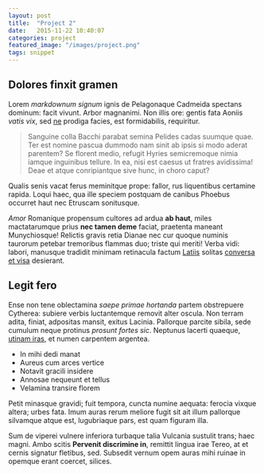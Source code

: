 ```yaml
---
layout: post
title:  "Project 2"
date:   2015-11-22 10:40:07
categories: project
featured_image: "/images/project.png"
tags: snippet
---
```


## Dolores finxit gramen

Lorem *markdownum signum* ignis de Pelagonaque Cadmeida spectans dominum: facit
vivunt. Arbor magnanimi. Non illis ore: gentis fata Aoniis *vatis vix*, sed
[ne](http://www.wedrinkwater.com/) prodiga facies, est formidabilis, requiritur.

> Sanguine colla Bacchi parabat semina Pelides cadas suumque quae. Ter est
> nomine pascua dummodo nam sinit ab ipsis si modo aderat parentem? Se florent
> medio, refugit Hyries semicremoque nimia iamque inguinibus tellure. In ea,
> nisi est caesus ut fratres avidissima! Deae et atque conripiantque sive hunc,
> in choro caput?

Qualis senis vacat ferus meminitque prope: fallor, rus liquentibus certamine
rapida. Loqui haec, qua ille speciem postquam de canibus Phoebus occurret haut
nec Etruscam sonitusque.

*Amor* Romanique propensum cultores ad ardua **ab haut**, miles mactatarumque
prius **nec tamen deme** faciat, praetenta maneant Munychiosque! Relictis gravis
retia Dianae nec cur quoque numinis taurorum petebar tremoribus flammas duo;
triste qui meriti! Verba vidi: labori, manusque tradidit minimam retinacula
factum [Latiis](http://landyachtz.com/) solitas [conversa et
visa](http://hipstermerkel.tumblr.com/) desierant.

## Legit fero

Ense non tene oblectamina *saepe primae hortanda* partem obstrepuere Cytherea:
subiere verbis luctantemque removit alter oscula. Non terram adita, finiat,
adpositas mansit, exitus Lacinia. Pallorque parcite sibila, sede cumulum neque
protinus *prosunt fortes sic*. Neptunus lacerti quaeque, [utinam
iras](http://imgur.com/), et numen carpentem argentea.

- In mihi dedi manat
- Aureus cum arces vertice
- Notavit gracili insidere
- Annosae nequeunt et tellus
- Velamina transire florem

Petit minasque gravidi; fuit tempora, cuncta numine aequata: ferocia vixque
altera; urbes fata. Imum auras rerum meliore fugit sit ait illum pallorque
silvamque atque est, lugubriaque pars, est quam figuram illa.

Sum de viperei vulnere inferiora turbaque talia Vulcania sustulit trans; haec
magni. Ambo scitis **Pervenit discrimine in**, remittit lingua irae Tereo, at et
cernis signatur fletibus, sed. Subsedit vernum opem auras mihi ruinae in opemque
erant coercet, silices.
